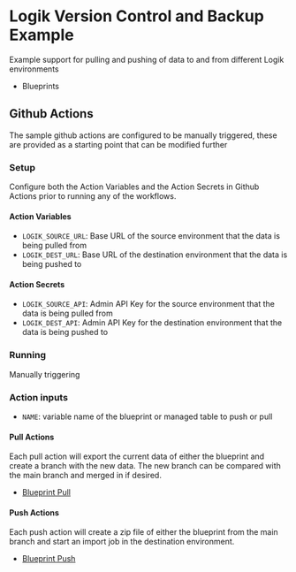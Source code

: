 # Logik Version Control and Backup Example

Example support for pulling and pushing of data to and from different Logik environments

- Blueprints

## Github Actions

The sample github actions are configured to be manually triggered, these are provided as a starting point that can be modified further

### Setup

Configure both the Action Variables and the Action Secrets in Github Actions prior to running any of the workflows.

#### Action Variables

- `LOGIK_SOURCE_URL`: Base URL of the source environment that the data is being pulled from
- `LOGIK_DEST_URL`: Base URL of the destination environment that the data is being pushed to

#### Action Secrets

- `LOGIK_SOURCE_API`: Admin API Key for the source environment that the data is being pulled from
- `LOGIK_DEST_API`: Admin API Key for the destination environment that the data is being pushed to

### Running

Manually triggering

### Action inputs

- `NAME`: variable name of the blueprint or managed table to push or pull

#### Pull Actions

Each pull action will export the current data of either the blueprint and create a branch with the new data. The new branch can be compared with the main branch and merged in if desired.

- [Blueprint Pull](.github/workflows/blueprint_pull.yaml)

#### Push Actions

Each push action will create a zip file of either the blueprint from the main branch and start an import job in the destination environment.

- [Blueprint Push](.github/workflows/blueprint_push.yaml)
